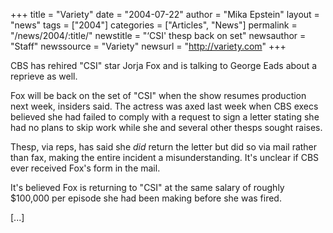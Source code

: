 +++
title = "Variety"
date = "2004-07-22"
author = "Mika Epstein"
layout = "news"
tags = ["2004"]
categories = ["Articles", "News"]
permalink = "/news/2004/:title/"
newstitle = "&#8216;CSI' thesp back on set"
newsauthor = "Staff"
newssource = "Variety"
newsurl = "http://variety.com"
+++

CBS has rehired "CSI" star Jorja Fox and is talking to George Eads about a reprieve as well.

Fox will be back on the set of "CSI" when the show resumes production next week, insiders said. The actress was axed last week when CBS execs believed she had failed to comply with a request to sign a letter stating she had no plans to skip work while she and several other thesps sought raises.

Thesp, via reps, has said she *did* return the letter but did so via mail rather than fax, making the entire incident a misunderstanding. It's unclear if CBS ever received Fox's form in the mail.

It's believed Fox is returning to "CSI" at the same salary of roughly $100,000 per episode she had been making before she was fired.

[...]

